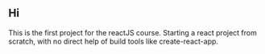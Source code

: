 ## Hi

This is the first project for the reactJS course. Starting a react project from scratch, with no direct help of build tools like create-react-app. 